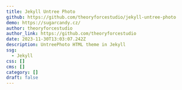 ```yaml
---
title: Jekyll Untree Photo
github: https://github.com/theoryforcestudio/jekyll-untree-photo
demo: https://sugarcandy.cz/
author: theoryforcestudio
author_link: https://github.com/theoryforcestudio
date: 2023-11-30T13:03:07.242Z
description: UntreePhoto HTML theme in Jekyll
ssg:
  - Jekyll
css: []
cms: []
category: []
draft: false
---
```

